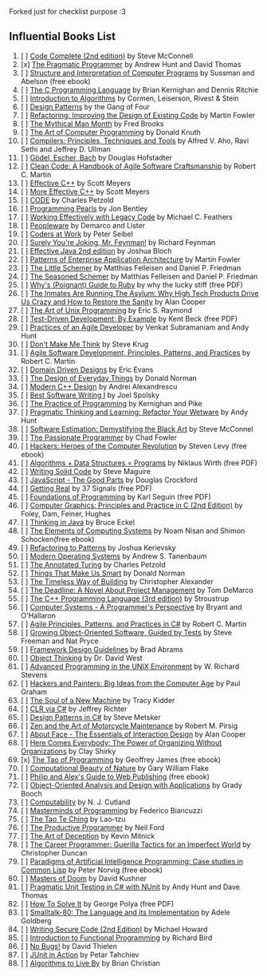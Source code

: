Forked just for checklist purpose :3

## Influential Books List

1. [ ] [Code Complete (2nd edition)](https://www.amazon.com/Code-Complete-Practical-Handbook-Construction/dp/0735619670) by Steve McConnell
2. [x] [The Pragmatic Programmer](http://pragprog.com/the-pragmatic-programmer) by Andrew Hunt and David Thomas
3. [ ] [Structure and Interpretation of Computer Programs](http://mitpress.mit.edu/sicp/full-text/book/book.html) by Sussman and Abelson (free ebook)
4. [ ] [The C Programming Language](http://cm.bell-labs.com/cm/cs/cbook/) by Brian Kernighan and Dennis Ritchie
5. [ ] [Introduction to Algorithms](http://mitpress.mit.edu/books/introduction-algorithms) by Cormen, Leiserson, Rivest & Stein
6. [ ] [Design Patterns](http://c2.com/cgi/wiki?DesignPatternsBook) by the Gang of Four
7. [ ] [Refactoring: Improving the Design of Existing Code](http://martinfowler.com/books/refactoring.html) by Martin Fowler
8. [ ] [The Mythical Man Month](http://www.amazon.com/The-Mythical-Man-Month-Engineering-Anniversary/dp/0201835959) by Fred Brooks
9. [ ] [The Art of Computer Programming](http://www-cs-faculty.stanford.edu/~uno/taocp.html) by Donald Knuth
10. [ ] [Compilers: Principles, Techniques and Tools](http://www.amazon.com/Compilers-Principles-Techniques-Tools-Edition/dp/0321486811) by Alfred V. Aho, Ravi Sethi and Jeffrey D. Ullman
11. [ ] [Gödel, Escher, Bach](http://www.amazon.com/G%C3%B6del-Escher-Bach-Eternal-Golden/dp/0465026567) by Douglas Hofstadter
12. [ ] [Clean Code: A Handbook of Agile Software Craftsmanship](http://www.amazon.com/Clean-Code-Handbook-Software-Craftsmanship/dp/0132350882) by Robert C. Martin
13. [ ] [Effective C++](http://www.aristeia.com/books.html) by Scott Meyers
14. [ ] [More Effective C++](http://www.aristeia.com/books.html) by Scott Meyers
15. [ ] [CODE](http://www.charlespetzold.com/code/) by Charles Petzold
16. [ ] [Programming Pearls](http://www.cs.bell-labs.com/cm/cs/pearls/) by Jon Bentley
17. [ ] [Working Effectively with Legacy Code](http://www.informit.com/store/working-effectively-with-legacy-code-9780131177055?aid=15d186bd-1678-45e9-8ad3-fe53713e811b) by Michael C. Feathers
18. [ ] [Peopleware](http://www.amazon.com/Peopleware-Productive-Projects-Second-Edition/dp/0932633439) by Demarco and Lister
19. [ ] [Coders at Work](http://www.codersatwork.com/) by Peter Seibel
20. [ ] [Surely You're Joking, Mr. Feynman!](http://www.amazon.com/Surely-Feynman-Adventures-Curious-Character/dp/0393316041) by Richard Feynman
21. [ ] [Effective Java 2nd edition](http://www.amazon.com/Effective-Java-Edition-Joshua-Bloch/dp/0321356683) by Joshua Bloch
22. [ ] [Patterns of Enterprise Application Architecture](http://martinfowler.com/books/eaa.html) by Martin Fowler
23. [ ] [The Little Schemer](https://mitpress.mit.edu/books/little-schemer-fourth-edition) by Matthias Felleisen and Daniel P. Friedman
24. [ ] [The Seasoned Schemer](https://mitpress.mit.edu/books/seasoned-schemer-second-edition) by Matthias Felleisen and Daniel P. Friedman
25. [ ] [Why's (Poignant) Guide to Ruby](http://www.rubyinside.com/media/poignant-guide.pdf) by why the lucky stiff (free PDF)
26. [ ] [The Inmates Are Running The Asylum: Why High Tech Products Drive Us Crazy and How to Restore the Sanity](http://www.amazon.com/The-Inmates-Are-Running-Asylum/dp/0672326140) by Alan Cooper
27. [ ] [The Art of Unix Programming](http://www.catb.org/~esr/writings/taoup/) by Eric S. Raymond
28. [ ] [Test-Driven Development: By Example](http://www.eecs.yorku.ca/course_archive/2003-04/W/3311/sectionM/case_studies/money/KentBeck_TDD_byexample.pdf) by Kent Beck (free PDF)
29. [ ] [Practices of an Agile Developer](http://pragprog.com/book/pad/practices-of-an-agile-developer) by Venkat Subramaniam and Andy Hunt
30. [ ] [Don't Make Me Think](http://www.sensible.com/dmmt.html) by Steve Krug
31. [ ] [Agile Software Development, Principles, Patterns, and Practices](http://www.amazon.com/Software-Development-Principles-Patterns-Practices/dp/0135974445) by Robert C. Martin
32. [ ] [Domain Driven Designs](http://www.amazon.com/Domain-Driven-Design-Tackling-Complexity-Software/dp/0321125215) by Eric Evans
33. [ ] [The Design of Everyday Things](http://www.jnd.org/books/the-design-of-everyday-things.html) by Donald Norman
34. [ ] [Modern C++ Design](http://erdani.com/index.php/books/modern-c-design/) by Andrei Alexandrescu
35. [ ] [Best Software Writing I](http://joelonsoftware.com/articles/BestSoftwareWriting.html) by Joel Spolsky
36. [ ] [The Practice of Programming](http://cm.bell-labs.com/cm/cs/tpop/) by Kernighan and Pike
37. [ ] [Pragmatic Thinking and Learning: Refactor Your Wetware](http://pragprog.com/press_releases/pragmatic-thinking-and-learning-refactor-your-wetware) by Andy Hunt
38. [ ] [Software Estimation: Demystifying the Black Art](http://www.stevemcconnell.com/est.htm) by Steve McConnel
39. [ ] [The Passionate Programmer](http://pragprog.com/book/cfcar2/the-passionate-programmer) by Chad Fowler
40. [ ] [Hackers: Heroes of the Computer Revolution](http://www.gutenberg.org/ebooks/729) by  Steven Levy (free ebook)
41. [ ] [Algorithms + Data Structures = Programs](http://www.ethoberon.ethz.ch/WirthPubl/AD.pdf) by Niklaus Wirth (free PDF)
42. [ ] [Writing Solid Code](http://c2.com/cgi/wiki?WritingSolidCode) by Steve Maguire
43. [ ] [JavaScript - The Good Parts](http://javascript.crockford.com/) by Douglas Crockford
44. [ ] [Getting Real](https://gettingreal.37signals.com/) by 37 Signals (free PDF)
45. [ ] [Foundations of Programming](http://openmymind.net/FoundationsOfProgramming.pdf) by Karl Seguin (free PDF)
46. [ ] [Computer Graphics: Principles and Practice in C (2nd Edition)](http://www.amazon.com/Computer-Graphics-Principles-Practice-Edition/dp/0201848406) by Foley, Dam, Feiner, Hughes
47. [ ] [Thinking in Java](http://www.mindviewinc.com/Books/TIJ4/) by Bruce Eckel
48. [ ] [The Elements of Computing Systems](http://www.nand2tetris.org/) by Noam Nisan and Shimon Schocken(free ebook)
49. [ ] [Refactoring to Patterns](http://industriallogic.com/xp/refactoring/) by Joshua Kerievsky
50. [ ] [Modern Operating Systems](http://www.cs.vu.nl/~ast/books/mos2/) by Andrew S. Tanenbaum
51. [ ] [The Annotated Turing](http://www.theannotatedturing.com/) by Charles Petzold
52. [ ] [Things That Make Us Smart](http://www.jnd.org/books/things-that-make-us-smart-defending-human-attributes-in-the-age-of-the-machine.html) by Donald Norman
53. [ ] [The Timeless Way of Building](http://www.amazon.com/The-Timeless-Building-Christopher-Alexander/dp/0195024028) by Christopher Alexander
54. [ ] [The Deadline: A Novel About Project Management](http://tomdemarco.com/Books/deadline.html) by Tom DeMarco
55. [ ] [The C++ Programming Language (3rd edition)](http://www.stroustrup.com/3rd.html) by Stroustrup
56. [ ] [Computer Systems - A Programmer's Perspective](http://csapp.cs.cmu.edu/) by Bryant and O'Hallaron
57. [ ] [Agile Principles, Patterns, and Practices in C#](http://www.amazon.com/Agile-Principles-Patterns-Practices-C/dp/0131857258) by Robert C. Martin
58. [ ] [Growing Object-Oriented Software, Guided by Tests](http://www.growing-object-oriented-software.com/) by Steve Freeman and Nat Pryce
59. [ ] [Framework Design Guidelines](http://www.amazon.com/Framework-Design-Guidelines-Conventions-Libraries/dp/0321545613) by Brad Abrams
60. [ ] [Object Thinking](http://www.microsoft.com/learning/en-us/book.aspx?ID=6820) by Dr. David West
61. [ ] [Advanced Programming in the UNIX Environment](http://www.cs.stevens.edu/~jschauma/810D/) by W. Richard Stevens
62. [ ] [Hackers and Painters: Big Ideas from the Computer Age](http://www.paulgraham.com/hackpaint.html) by Paul Graham
63. [ ] [The Soul of a New Machine](http://www.tracykidder.com/books/soul/) by Tracy Kidder
64. [ ] [CLR via C#](http://shop.oreilly.com/product/9780735627048.do) by Jeffrey Richter
65. [ ] [Design Patterns in C#](http://www.amazon.com/Design-Patterns-C-Software/dp/0321718933) by Steve Metsker
66. [ ] [Zen and the Art of Motorcycle Maintenance](http://www.amazon.com/Zen-Art-Motorcycle-Maintenance-Inquiry/dp/0060589469) by Robert M. Pirsig
67. [ ] [About Face - The Essentials of Interaction Design](http://www.amazon.com/About-Face-Essentials-Interaction-Design/dp/0470084111) by Alan Cooper
68. [ ] [Here Comes Everybody: The Power of Organizing Without Organizations](http://www.amazon.com/Here-Comes-Everybody-Organizing-Organizations/dp/0143114948) by Clay Shirky
69. [x] [The Tao of Programming](http://www.canonical.org/~kragen/tao-of-programming.html) by Geoffrey James (free ebook)
70. [ ] [Computational Beauty of Nature](https://mitpress.mit.edu/books/computational-beauty-nature) by Gary William Flake
71. [ ] [Philip and Alex's Guide to Web Publishing](http://philip.greenspun.com/panda/) (free ebook)
72. [ ] [Object-Oriented Analysis and Design with Applications](http://www.amazon.com/Object-Oriented-Analysis-Design-Applications-Edition/dp/020189551X) by Grady Booch
73. [ ] [Computability](http://www.amazon.com/Computability-Introduction-Recursive-Function-Theory/dp/0521294657) by N. J. Cutland
74. [ ] [Masterminds of Programming](http://www.amazon.com/Masterminds-Programming-Conversations-Creators-Languages/dp/0596515170) by Federico Biancuzzi
75. [ ] [The Tao Te Ching](http://acc6.its.brooklyn.cuny.edu/~phalsall/texts/taote-v3.html) by Lao-tzu
76. [ ] [The Productive Programmer](http://nealford.com/books/productiveprogrammer) by Neil Ford
77. [ ] [The Art of Deception](http://www.amazon.com/exec/obidos/tg/detail/-/0764569597) by Kevin Mitnick
78. [ ] [The Career Programmer: Guerilla Tactics for an Imperfect World](http://www.christopherduncan.com/thecareerprogrammer.aspx) by Christopher Duncan
79. [ ] [Paradigms of Artificial Intelligence Programming: Case studies in Common Lisp](http://norvig.com/paip.html) by Peter Norvig (free ebook)
80. [ ] [Masters of Doom](http://www.amazon.com/Masters-Doom-Created-Transformed-Culture/dp/0812972155) by David Kushner
81. [ ] [Pragmatic Unit Testing in C# with NUnit](http://pragprog.com/book/utc2/pragmatic-unit-testing-in-c-with-nunit) by Andy Hunt and Dave Thomas
82. [ ] [How To Solve It](https://notendur.hi.is/hei2/teaching/Polya_HowToSolveIt.pdf) by George Polya (free PDF)
83. [ ] [Smalltalk-80: The Language and its Implementation](http://stephane.ducasse.free.fr/FreeBooks/BlueBook/Bluebook.pdf) by Adele Goldberg 
84. [ ] [Writing Secure Code (2nd Edition)](http://www.microsoft.com/learning/en-us/book.aspx?ID=5957) by Michael Howard
85. [ ] [Introduction to Functional Programming](http://www.cs.ox.ac.uk/publications/publication2613-abstract.html) by Richard Bird
86. [ ] [No Bugs!](http://www.amazon.com/No-Bugs-Delivering-Error-Free/dp/0201608901) by David Thielen
87. [ ] [JUnit in Action](http://www.manning.com/tahchiev/) by Petar Tahchiev
88. [ ] [Algorithms to Live By](https://brianchristian.org/algorithms-to-live-by/) by Brian Christian
